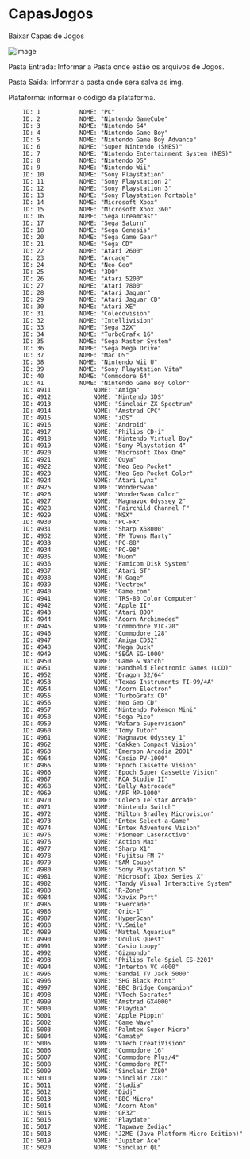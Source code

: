 # CapasJogos
Baixar Capas de Jogos


![image](https://github.com/Phoenixx1202/CapasJogos/assets/26288409/3d43e8b5-db1b-476e-8095-ac9c5e5f87e1)


Pasta Entrada: Informar a Pasta onde estão os arquivos de Jogos.

Pasta Saída: Informar a pasta onde sera salva as img.

Plataforma: informar o código da plataforma.

        ID: 1	        NOME: "PC"
        ID: 2	        NOME: "Nintendo GameCube"
        ID: 3	        NOME: "Nintendo 64"
        ID: 4	        NOME: "Nintendo Game Boy"
        ID: 5	        NOME: "Nintendo Game Boy Advance"
        ID: 6	        NOME: "Super Nintendo (SNES)"
        ID: 7	        NOME: "Nintendo Entertainment System (NES)"
        ID: 8	        NOME: "Nintendo DS"
        ID: 9	        NOME: "Nintendo Wii"
        ID: 10	        NOME: "Sony Playstation"
        ID: 11	        NOME: "Sony Playstation 2"
        ID: 12	        NOME: "Sony Playstation 3"
        ID: 13	        NOME: "Sony Playstation Portable"
        ID: 14	        NOME: "Microsoft Xbox"
        ID: 15	        NOME: "Microsoft Xbox 360"
        ID: 16	        NOME: "Sega Dreamcast"
        ID: 17	        NOME: "Sega Saturn"
        ID: 18	        NOME: "Sega Genesis"
        ID: 20	        NOME: "Sega Game Gear"
        ID: 21	        NOME: "Sega CD"
        ID: 22	        NOME: "Atari 2600"
        ID: 23	        NOME: "Arcade"
        ID: 24	        NOME: "Neo Geo"
        ID: 25	        NOME: "3DO"
        ID: 26	        NOME: "Atari 5200"
        ID: 27	        NOME: "Atari 7800"
        ID: 28	        NOME: "Atari Jaguar"
        ID: 29	        NOME: "Atari Jaguar CD"
        ID: 30	        NOME: "Atari XE"
        ID: 31	        NOME: "Colecovision"
        ID: 32	        NOME: "Intellivision"
        ID: 33	        NOME: "Sega 32X"
        ID: 34	        NOME: "TurboGrafx 16"
        ID: 35	        NOME: "Sega Master System"
        ID: 36	        NOME: "Sega Mega Drive"
        ID: 37	        NOME: "Mac OS"
        ID: 38	        NOME: "Nintendo Wii U"
        ID: 39	        NOME: "Sony Playstation Vita"
        ID: 40	        NOME: "Commodore 64"
        ID: 41	        NOME: "Nintendo Game Boy Color"
        ID: 4911	        NOME: "Amiga"
        ID: 4912	        NOME: "Nintendo 3DS"
        ID: 4913	        NOME: "Sinclair ZX Spectrum"
        ID: 4914	        NOME: "Amstrad CPC"
        ID: 4915	        NOME: "iOS"
        ID: 4916	        NOME: "Android"
        ID: 4917	        NOME: "Philips CD-i"
        ID: 4918	        NOME: "Nintendo Virtual Boy"
        ID: 4919	        NOME: "Sony Playstation 4"
        ID: 4920	        NOME: "Microsoft Xbox One"
        ID: 4921	        NOME: "Ouya"
        ID: 4922	        NOME: "Neo Geo Pocket"
        ID: 4923	        NOME: "Neo Geo Pocket Color"
        ID: 4924	        NOME: "Atari Lynx"
        ID: 4925	        NOME: "WonderSwan"
        ID: 4926	        NOME: "WonderSwan Color"
        ID: 4927	        NOME: "Magnavox Odyssey 2"
        ID: 4928	        NOME: "Fairchild Channel F"
        ID: 4929	        NOME: "MSX"
        ID: 4930	        NOME: "PC-FX"
        ID: 4931	        NOME: "Sharp X68000"
        ID: 4932	        NOME: "FM Towns Marty"
        ID: 4933	        NOME: "PC-88"
        ID: 4934	        NOME: "PC-98"
        ID: 4935	        NOME: "Nuon"
        ID: 4936	        NOME: "Famicom Disk System"
        ID: 4937	        NOME: "Atari ST"
        ID: 4938	        NOME: "N-Gage"
        ID: 4939	        NOME: "Vectrex"
        ID: 4940	        NOME: "Game.com"
        ID: 4941	        NOME: "TRS-80 Color Computer"
        ID: 4942	        NOME: "Apple II"
        ID: 4943	        NOME: "Atari 800"
        ID: 4944	        NOME: "Acorn Archimedes"
        ID: 4945	        NOME: "Commodore VIC-20"
        ID: 4946	        NOME: "Commodore 128"
        ID: 4947	        NOME: "Amiga CD32"
        ID: 4948	        NOME: "Mega Duck"
        ID: 4949	        NOME: "SEGA SG-1000"
        ID: 4950	        NOME: "Game & Watch"
        ID: 4951	        NOME: "Handheld Electronic Games (LCD)"
        ID: 4952	        NOME: "Dragon 32/64"
        ID: 4953	        NOME: "Texas Instruments TI-99/4A"
        ID: 4954	        NOME: "Acorn Electron"
        ID: 4955	        NOME: "TurboGrafx CD"
        ID: 4956	        NOME: "Neo Geo CD"
        ID: 4957	        NOME: "Nintendo Pokémon Mini"
        ID: 4958	        NOME: "Sega Pico"
        ID: 4959	        NOME: "Watara Supervision"
        ID: 4960	        NOME: "Tomy Tutor"
        ID: 4961	        NOME: "Magnavox Odyssey 1"
        ID: 4962	        NOME: "Gakken Compact Vision"
        ID: 4963	        NOME: "Emerson Arcadia 2001"
        ID: 4964	        NOME: "Casio PV-1000"
        ID: 4965	        NOME: "Epoch Cassette Vision"
        ID: 4966	        NOME: "Epoch Super Cassette Vision"
        ID: 4967	        NOME: "RCA Studio II"
        ID: 4968	        NOME: "Bally Astrocade"
        ID: 4969	        NOME: "APF MP-1000"
        ID: 4970	        NOME: "Coleco Telstar Arcade"
        ID: 4971	        NOME: "Nintendo Switch"
        ID: 4972	        NOME: "Milton Bradley Microvision"
        ID: 4973	        NOME: "Entex Select-a-Game"
        ID: 4974	        NOME: "Entex Adventure Vision"
        ID: 4975	        NOME: "Pioneer LaserActive"
        ID: 4976	        NOME: "Action Max"
        ID: 4977	        NOME: "Sharp X1"
        ID: 4978	        NOME: "Fujitsu FM-7"
        ID: 4979	        NOME: "SAM Coupé"
        ID: 4980	        NOME: "Sony Playstation 5"
        ID: 4981	        NOME: "Microsoft Xbox Series X"
        ID: 4982	        NOME: "Tandy Visual Interactive System"
        ID: 4983	        NOME: "R-Zone"
        ID: 4984	        NOME: "Xavix Port"
        ID: 4985	        NOME: "Evercade"
        ID: 4986	        NOME: "Oric-1"
        ID: 4987	        NOME: "HyperScan"
        ID: 4988	        NOME: "V.Smile"
        ID: 4989	        NOME: "Mattel Aquarius"
        ID: 4990	        NOME: "Oculus Quest"
        ID: 4991	        NOME: "Casio Loopy"
        ID: 4992	        NOME: "Gizmondo"
        ID: 4993	        NOME: "Philips Tele-Spiel ES-2201"
        ID: 4994	        NOME: "Interton VC 4000"
        ID: 4995	        NOME: "Bandai TV Jack 5000"
        ID: 4996	        NOME: "SHG Black Point"
        ID: 4997	        NOME: "BBC Bridge Companion"
        ID: 4998	        NOME: "VTech Socrates"
        ID: 4999	        NOME: "Amstrad GX4000"
        ID: 5000	        NOME: "Playdia"
        ID: 5001	        NOME: "Apple Pippin"
        ID: 5002	        NOME: "Game Wave"
        ID: 5003	        NOME: "Palmtex Super Micro"
        ID: 5004	        NOME: "Gamate"
        ID: 5005	        NOME: "VTech CreatiVision"
        ID: 5006	        NOME: "Commodore 16"
        ID: 5007	        NOME: "Commodore Plus/4"
        ID: 5008	        NOME: "Commodore PET"
        ID: 5009	        NOME: "Sinclair ZX80"
        ID: 5010	        NOME: "Sinclair ZX81"
        ID: 5011	        NOME: "Stadia"
        ID: 5012	        NOME: "Didj"
        ID: 5013	        NOME: "BBC Micro"
        ID: 5014	        NOME: "Acorn Atom"
        ID: 5015	        NOME: "GP32"
        ID: 5016	        NOME: "Playdate"
        ID: 5017	        NOME: "Tapwave Zodiac"
        ID: 5018	        NOME: "J2ME (Java Platform Micro Edition)"
        ID: 5019	        NOME: "Jupiter Ace"
        ID: 5020	        NOME: "Sinclair QL"
